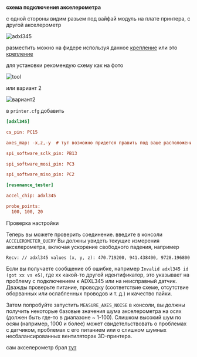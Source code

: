 **схема подключения акселерометра**

с одной стороны видим разьем под вайфай модуль на плате принтера, с другой акселерометр

![adxl345](/klipperFB6/assets/images/adxl345_2_mcu/adxl345.jpg)

разместить можно на фидере используя данное [крепление](/klipperFB6/assets/stl/adxl345_2_mcu/adxl.stl)  или это [крепление](/klipperFB6/assets/stl/adxl345_2_mcu/adxl2.stl)  

для установки рекомендую схему как на фото

![tool](/klipperFB6/assets/images/adxl345_2_mcu/tool.jpg)

или  вариант 2

![вариант2](/klipperFB6/assets/images/adxl345_2_mcu/v2_1.jpg)

в ```printer.cfg``` добавить
```cfg
[adxl345]

cs_pin: PC15

axes_map: -x,z,-y  # тут возможно придется править под ваше расположение осей

spi_software_sclk_pin: PB13

spi_software_mosi_pin: PC3

spi_software_miso_pin: PC2

[resonance_tester]

accel_chip: adxl345

probe_points:
  100, 100, 20
```


Проверка настройки

Теперь вы можете проверить соединение.
 введите в консоли `ACCELEROMETER_QUERY`
Вы должны увидеть текущие измерения акселерометра, включая ускорение свободного падения, например
```
Recv: // adxl345 values (x, y, z): 470.719200, 941.438400, 9728.196800
```
Если вы получаете сообщение об ошибке, например `Invalid adxl345 id (got xx vs e5)`, где xx какой-то другой идентификатор, это указывает на проблему с подключением к ADXL345 или на неисправный датчик. Дважды проверьте питание, проводку (соответствие схеме, отсутствие оборванных или ослабленных проводов и т. д.) и качество пайки. 

Затем попробуйте запустить `MEASURE_AXES_NOISE` в консоли, вы должны получить некоторые базовые значения шума акселерометра на осях (должен быть где-то в диапазоне ~ 1-100). Слишком высокий шум по осям (например, 1000 и более) может свидетельствовать о проблемах с датчиком, проблемах с его питанием или о слишком шумных несбалансированных вентиляторах 3D-принтера.

сам акселерометр брал [тут](http://alii.pub/6hx40w) 
